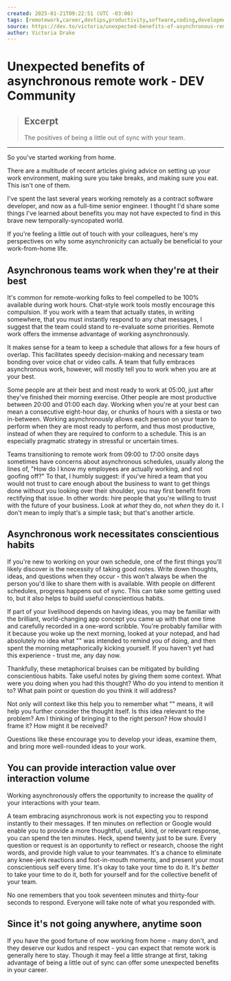 ```yaml
---
created: 2025-01-21T09:22:51 (UTC -03:00)
tags: [remotework,career,devtips,productivity,software,coding,development,engineering,inclusive,community]
source: https://dev.to/victoria/unexpected-benefits-of-asynchronous-remote-work-1n4
author: Victoria Drake
---
```


# Unexpected benefits of asynchronous remote work - DEV Community

> ## Excerpt
> The positives of being a little out of sync with your team.

---
So you've started working from home.

There are a multitude of recent articles giving advice on setting up your work environment, making sure you take breaks, and making sure you eat. This isn't one of them.

I've spent the last several years working remotely as a contract software developer, and now as a full-time senior engineer. I thought I'd share some things I've learned about benefits you may not have expected to find in this brave new temporally-syncopated world.

If you're feeling a little out of touch with your colleagues, here's my perspectives on why some asynchronicity can actually be beneficial to your work-from-home life.

## [](https://dev.to/victoria/unexpected-benefits-of-asynchronous-remote-work-1n4#asynchronous-teams-work-when-theyre-at-their-best)Asynchronous teams work when they're at their best

It's common for remote-working folks to feel compelled to be 100% available during work hours. Chat-style work tools mostly encourage this compulsion. If you work with a team that actually states, in writing somewhere, that you must instantly respond to any chat messages, I suggest that the team could stand to re-evaluate some priorities. Remote work offers the immense advantage of working asynchronously.

It makes sense for a team to keep a schedule that allows for a few hours of overlap. This facilitates speedy decision-making and necessary team bonding over voice chat or video calls. A team that fully embraces asynchronous work, however, will mostly tell you to work when you are at your best.

Some people are at their best and most ready to work at 05:00, just after they've finished their morning exercise. Other people are most productive between 20:00 and 01:00 each day. Working when you're at your best can mean a consecutive eight-hour day, or chunks of hours with a siesta or two in-between. Working asynchronously allows each person on your team to perform when they are most ready to perform, and thus most productive, instead of when they are required to conform to a schedule. This is an especially pragmatic strategy in stressful or uncertain times.

Teams transitioning to remote work from 09:00 to 17:00 onsite days sometimes have concerns about asynchronous schedules, usually along the lines of, "How do I know my employees are actually working, and not goofing off?" To that, I humbly suggest: if you've hired a team that you would not trust to care enough about the business to want to get things done without you looking over their shoulder, you may first benefit from rectifying that issue. In other words: hire people that you're willing to trust with the future of your business. Look at _what_ they do, not _when_ they do it. I don't mean to imply that's a simple task; but that's another article.

## [](https://dev.to/victoria/unexpected-benefits-of-asynchronous-remote-work-1n4#asynchronous-work-necessitates-conscientious-habits)Asynchronous work necessitates conscientious habits

If you're new to working on your own schedule, one of the first things you'll likely discover is the necessity of taking good notes. Write down thoughts, ideas, and questions when they occur - this won't always be when the person you'd like to share them with is available. With people on different schedules, progress happens out of sync. This can take some getting used to, but it also helps to build useful conscientious habits.

If part of your livelihood depends on having ideas, you may be familiar with the brilliant, world-changing app concept you came up with that one time and carefully recorded in a one-word scribble. You're probably familiar with it because you woke up the next morning, looked at your notepad, and had absolutely no idea what "" was intended to remind you of doing, and then spent the morning metaphorically kicking yourself. If you haven't yet had this experience - trust me, any day now.

Thankfully, these metaphorical bruises can be mitigated by building conscientious habits. Take useful notes by giving them some context. What were you doing when you had this thought? Who do you intend to mention it to? What pain point or question do you think it will address?

Not only will context like this help you to remember what "" means, it will help you further consider the thought itself. Is this idea relevant to the problem? Am I thinking of bringing it to the right person? How should I frame it? How might it be received?

Questions like these encourage you to develop your ideas, examine them, and bring more well-rounded ideas to your work.

## [](https://dev.to/victoria/unexpected-benefits-of-asynchronous-remote-work-1n4#you-can-provide-interaction-value-over-interaction-volume)You can provide interaction value over interaction volume

Working asynchronously offers the opportunity to increase the quality of your interactions with your team.

A team embracing asynchronous work is not expecting you to respond instantly to their messages. If ten minutes on reflection or Google would enable you to provide a more thoughtful, useful, kind, or relevant response, you can spend the ten minutes. Heck, spend twenty just to be sure. Every question or request is an opportunity to reflect or research, choose the right words, and provide high value to your teammates. It's a chance to eliminate any knee-jerk reactions and foot-in-mouth moments, and present your most conscientious self every time. It's okay to take your time to do it. It's _better_ to take your time to do it, both for yourself and for the collective benefit of your team.

No one remembers that you took seventeen minutes and thirty-four seconds to respond. Everyone will take note of what you responded with.

## [](https://dev.to/victoria/unexpected-benefits-of-asynchronous-remote-work-1n4#since-its-not-going-anywhere-anytime-soon)Since it's not going anywhere, anytime soon

If you have the good fortune of now working from home - many don't, and they deserve our kudos and respect - you can expect that remote work is generally here to stay. Though it may feel a little strange at first, taking advantage of being a little out of sync can offer some unexpected benefits in your career.
